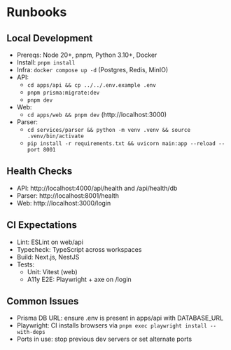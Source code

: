 # Runbooks

## Local Development

- Prereqs: Node 20+, pnpm, Python 3.10+, Docker
- Install: `pnpm install`
- Infra: `docker compose up -d` (Postgres, Redis, MinIO)
- API:
  - `cd apps/api && cp ../../.env.example .env`
  - `pnpm prisma:migrate:dev`
  - `pnpm dev`
- Web:
  - `cd apps/web && pnpm dev` (http://localhost:3000)
- Parser:
  - `cd services/parser && python -m venv .venv && source .venv/bin/activate`
  - `pip install -r requirements.txt && uvicorn main:app --reload --port 8001`

## Health Checks

- API: http://localhost:4000/api/health and /api/health/db
- Parser: http://localhost:8001/health
- Web: http://localhost:3000/login

## CI Expectations

- Lint: ESLint on web/api
- Typecheck: TypeScript across workspaces
- Build: Next.js, NestJS
- Tests:
  - Unit: Vitest (web)
  - A11y E2E: Playwright + axe on /login

## Common Issues

- Prisma DB URL: ensure .env is present in apps/api with DATABASE_URL
- Playwright: CI installs browsers via `pnpm exec playwright install --with-deps`
- Ports in use: stop previous dev servers or set alternate ports